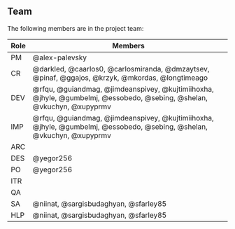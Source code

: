 ## Team

The following members are in the project team:

Role | Members
---|---
PM | @alex-palevsky
CR | @darkled, @caarlos0, @carlosmiranda, @dmzaytsev, @pinaf, @ggajos, @krzyk, @mkordas, @longtimeago
DEV | @rfqu, @guiandmag, @jimdeanspivey, @kujtimiihoxha, @jhyle, @gumbelmj, @essobedo, @sebing, @shelan, @vkuchyn, @xupyprmv
IMP | @rfqu, @guiandmag, @jimdeanspivey, @kujtimiihoxha, @jhyle, @gumbelmj, @essobedo, @sebing, @shelan, @vkuchyn, @xupyprmv
ARC | 
DES | @yegor256
PO | @yegor256
ITR | 
QA | 
SA | @niinat, @sargisbudaghyan, @sfarley85
HLP | @niinat, @sargisbudaghyan, @sfarley85
